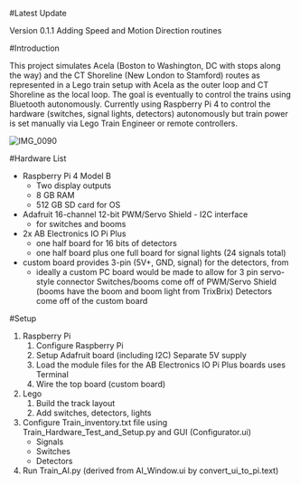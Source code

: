 #Latest Update

Version 0.1.1
Adding Speed and Motion Direction routines

#Introduction

This project simulates Acela (Boston to Washington, DC with stops along the way) and the CT Shoreline (New London to Stamford) routes as represented in a Lego train setup with Acela as the outer loop and CT Shoreline as the local loop. The goal is eventually to control the trains using Bluetooth autonomously. Currently using Raspberry Pi 4 to control the hardware (switches, signal lights, detectors) autonomously but train power is set manually via Lego Train Engineer or remote controllers. 

![IMG_0090](https://user-images.githubusercontent.com/23269355/162502642-ce1c6b58-4e51-4ca6-b9ed-cd489883c7f7.jpg)


#Hardware List

* Raspberry Pi 4 Model B
    * Two display outputs
    * 8 GB RAM
    * 512 GB SD card for OS
* Adafruit 16-channel 12-bit PWM/Servo Shield - I2C interface
    * for switches and booms
* 2x AB Electronics IO Pi Plus
    * one half board for 16 bits of detectors
    * one half board plus one full board for signal lights (24 signals total)
* custom board provides 3-pin (5V+, GND, signal) for the detectors, from 
    * ideally a custom PC board would be made to allow for 3 pin servo-style connector
Switches/booms come off of PWM/Servo Shield (booms have the boom and boom light from TrixBrix)
Detectors come off of the custom board

#Setup
1. Raspberry Pi
    1. Configure Raspberry Pi
    2. Setup Adafruit board (including I2C)
        Separate 5V supply
    3. Load the module files for the AB Electronics IO Pi Plus boards
       uses Terminal
    4. Wire the top board (custom board)
3. Lego
    1. Build the track layout
    2. Add switches, detectors, lights
4. Configure Train_inventory.txt file using Train_Hardware_Test_and_Setup.py and GUI (Configurator.ui)
    * Signals
    * Switches
    * Detectors
5. Run Train_AI.py (derived from AI_Window.ui by convert_ui_to_pi.text)
